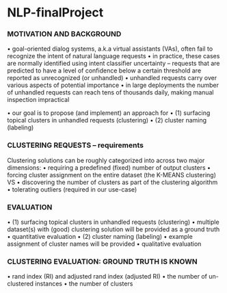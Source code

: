 # NLP-finalProject

### MOTIVATION AND BACKGROUND
• goal-oriented dialog systems, a.k.a virtual assistants (VAs), often fail to
   recognize the intent of natural language requests
• in practice, these cases are normally identified using intent classifier
   uncertainty – requests that are predicted to have a level of confidence below a
   certain threshold are reported as unrecognized (or unhandled)
• unhandled requests carry over various aspects of potential importance
• in large deployments the number of unhandled requests can reach tens of
   thousands daily, making manual inspection impractical

• our goal is to propose (and implement) an approach for
• (1) surfacing topical clusters in unhandled requests (clustering)
• (2) cluster naming (labeling)

### CLUSTERING REQUESTS – requirements
Clustering solutions can be roughly categorized into across two major dimensions:
• requiring a predefined (fixed) number of output clusters
• forcing cluster assignment on the entire dataset
(the K-MEANS clustering)
VS
• discovering the number of clusters as part of the clustering algorithm
• tolerating outliers
(required in our use-case)

### EVALUATION
• (1) surfacing topical clusters in unhandled requests (clustering)
• multiple dataset(s) with (good) clustering solution will be provided as a ground truth
• quantitative evaluation
• (2) cluster naming (labeling)
• example assignment of cluster names will be provided
• qualitative evaluation

### CLUSTERING EVALUATION: GROUND TRUTH IS KNOWN
• rand index (RI) and adjusted rand index (adjusted RI)
• the number of un-clustered instances
• the number of clusters
